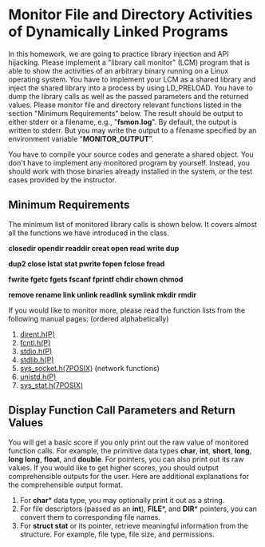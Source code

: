 # Monitor File and Directory Activities of Dynamically Linked Programs

In this homework, we are going to practice library injection and API hijacking. Please implement a "library call monitor" (LCM) program that is able to show the activities of an arbitrary binary running on a Linux operating system. You have to implement your LCM as a shared library and inject the shared library into a process by using LD_PRELOAD. You have to dump the library calls as well as the passed parameters and the returned values. Please monitor file and directory relevant functions listed in the section "Minimum Requirements" below. The result should be output to either stderr or a filename, e.g., "**fsmon.log**". By default, the output is written to stderr. But you may write the output to a filename specified by an environment variable "**MONITOR_OUTPUT**".

You have to compile your source codes and generate a shared object. You don't have to implement any monitored program by yourself. Instead, you should work with those binaries already installed in the system, or the test cases provided by the instructor.

## Minimum Requirements

The minimum list of monitored library calls is shown below. It covers almost all the functions we have introduced in the class.

**closedir		opendir		readdir		creat		open		read		write		dup**

**dup2		close		lstat		stat		pwrite		fopen		fclose		fread**

**fwrite		fgetc		fgets		fscanf		fprintf		chdir		chown		chmod**

**remove		rename		link			unlink		readlink	symlink		mkdir		rmdir**

If you would like to monitor more, please read the function lists from the following manual pages: (ordered alphabetically)

1. [dirent.h(P)](http://man7.org/linux/man-pages/man0/dirent.h.0p.html)
2. [fcntl.h(P)](http://man7.org/linux/man-pages/man0/fcntl.h.0p.html)
3. [stdio.h(P)](http://man7.org/linux/man-pages/man0/stdio.h.0p.html)
4. [stdlib.h(P)](http://man7.org/linux/man-pages/man0/stdlib.h.0p.html)
5. [sys_socket.h(7POSIX)](http://man7.org/linux/man-pages/man0/sys_socket.h.0p.html) (network functions)
6. [unistd.h(P)](http://man7.org/linux/man-pages/man0/unistd.h.0p.html)
7. [sys_stat.h(7POSIX)](http://man7.org/linux/man-pages/man0/sys_stat.h.0p.html)

## Display Function Call Parameters and Return Values

You will get a basic score if you only print out the raw value of monitored function calls. For example, the primitive data types **char**, **int**, **short**, **long**, **long long**, **float**, and **double**. For pointers, you can also print out its raw values. If you would like to get higher scores, you should output comprehensible outputs for the user. Here are additional explanations for the comprehensible output format.

1. For **char*** data type, you may optionally print it out as a string.
2. For file descriptors (passed as an **int**), **FILE***, and **DIR*** pointers, you can convert them to corresponding file names.
3. For **struct stat** or its pointer, retrieve meaningful information from the structure. For example, file type, file size, and permissions.
